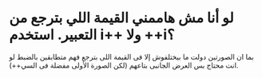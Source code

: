 لو أنا مش هاممني القيمة اللي بترجع من التعبير. استخدم i++ ولا ++i؟
===================
بما ان الصورتين دولت ما بيختلفوش إلا فى القيمة اللى بترجع فهم متطابقين بالضبط لو انت محتاج بس العرض الجانبى بتاعهم (لكن الصورة الأولى مفضلة فى السي++).

